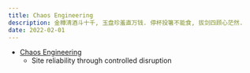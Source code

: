 ```yaml
---
title: Chaos Engineering
description: 金樽清酒斗十千, 玉盘珍羞直万钱. 停杯投箸不能食, 拔剑四顾心茫然.
date: 2022-02-01
---
```


* [Chaos Engineering](https://www.manning.com/books/chaos-engineering)
  - Site reliability through controlled disruption
